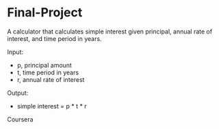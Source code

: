 # Final-Project
A calculator that calculates simple interest given principal, annual rate of interest, and time period in years.

Input:
  - p, principal amount
  - t, time period in years
  - r, annual rate of interest

Output:
  - simple interest = p * t * r

Coursera
